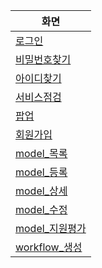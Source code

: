 |화면|
|--|
|[로그인](/sample/html/0.로그인.html)|
|[비밀번호찾기](/sample/html/0.비밀번호찾기.html)|
|[아이디찾기](/sample/html/0.아이디찾기.html)|
|[서비스점검](/sample/html/0.서비스점검.html)|
|[팝업](/sample/html/0.팝업.html)|
|[회원가입](/sample/html/0.회원가입.html)|
|[model_목록](/sample/html/1.model_목록.html)|
|[model_등록](/sample/html/1.model_등록.html)|
|[model_상세](/sample/html/1.model_상세.html)|
|[model_수정](/sample/html/1.model_수정.html)|
|[model_지원평가](/sample/html/1.model_지원평가.html)|
|[workflow_생성](/sample/html/1.workflow_생성.html)|
